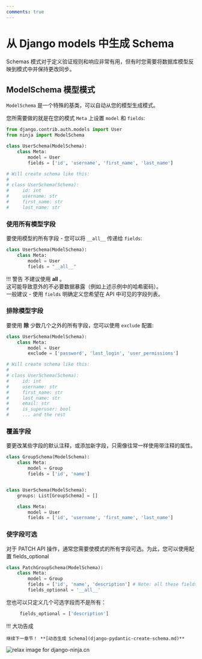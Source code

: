 ```yaml
---
comments: true
---
```

# 从 Django models 中生成 Schema


Schemas 模式对于定义验证规则和响应非常有用，但有时您需要将数据库模型反映到模式中并保持更改同步。
## ModelSchema 模型模式

`ModelSchema` 是一个特殊的基类，可以自动从您的模型生成模式。

您所需要做的就是在您的模式 `Meta` 上设置 `model` 和 `fields`:


```python hl_lines="2 5 6 7"
from django.contrib.auth.models import User
from ninja import ModelSchema

class UserSchema(ModelSchema):
    class Meta:
        model = User
        fields = ['id', 'username', 'first_name', 'last_name']

# Will create schema like this:
# 
# class UserSchema(Schema):
#     id: int
#     username: str
#     first_name: str
#     last_name: str
```

### 使用所有模型字段

要使用模型的所有字段 - 您可以将 `__all__` 传递给 `fields`:

```python hl_lines="4"
class UserSchema(ModelSchema):
    class Meta:
        model = User
        fields = "__all__"
```
!!! 警告
    不建议使用 __all__ 。
    <br>
    这可能导致意外的不必要数据暴露（例如上述示例中的哈希密码）。
    <br>
    一般建议 - 使用 `fields` 明确定义您希望在 API 中可见的字段列表。

### 排除模型字段

要使用 **除** 少数几个之外的所有字段，您可以使用 `exclude` 配置:

```python hl_lines="4"
class UserSchema(ModelSchema):
    class Meta:
        model = User
        exclude = ['password', 'last_login', 'user_permissions']

# Will create schema like this:
# 
# class UserSchema(Schema):
#     id: int
#     username: str
#     first_name: str
#     last_name: str
#     email: str
#     is_superuser: bool
#     ... and the rest

```

### 覆盖字段

要更改某些字段的默认注释，或添加新字段，只需像往常一样使用带注释的属性。
```python hl_lines="1 2 3 4 8"
class GroupSchema(ModelSchema):
    class Meta:
        model = Group
        fields = ['id', 'name']


class UserSchema(ModelSchema):
    groups: List[GroupSchema] = []

    class Meta:
        model = User
        fields = ['id', 'username', 'first_name', 'last_name']

```


### 使字段可选

对于 PATCH API 操作，通常您需要使模式的所有字段可选。为此，您可以使用配置 fields_optional

```python hl_lines="5"
class PatchGroupSchema(ModelSchema):
    class Meta:
        model = Group
        fields = ['id', 'name', 'description'] # Note: all these fields are required on model level
        fields_optional = '__all__'
```

您也可以只定义几个可选字段而不是所有：
```python
     fields_optional = ['description']
```

!!! 大功告成

    继续下一章节！ **[动态生成 Schema](django-pydantic-create-schema.md)**

<img style="object-fit: cover; object-position: 50% 50%;" alt="relax image for django-ninja.cn" loading="lazy" fetchpriority="auto" aria-hidden="true" draggable="false" src="https://picsum.photos/825/47.jpg">
